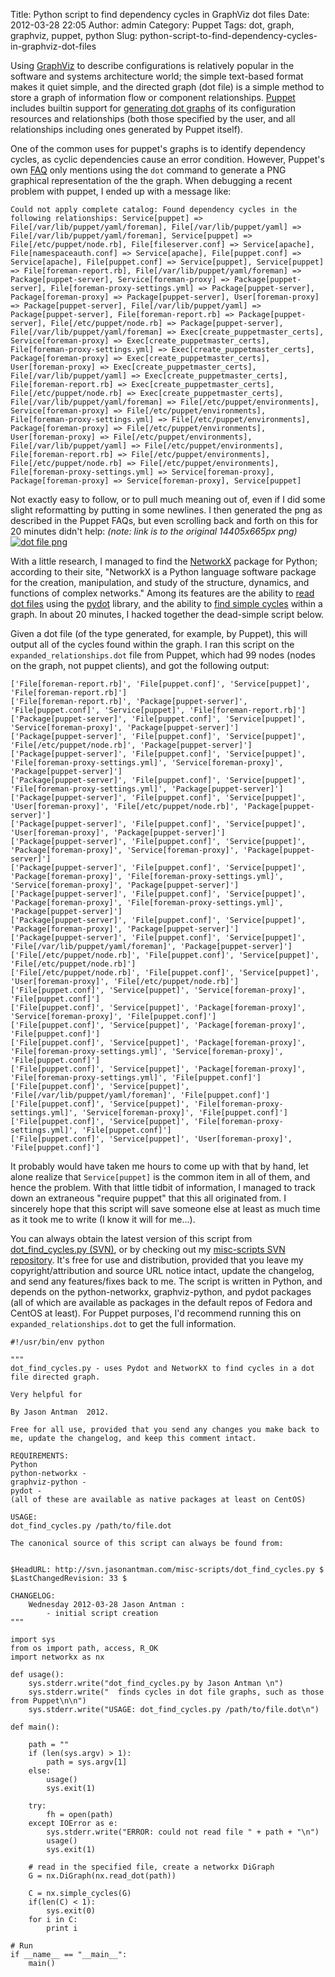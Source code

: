 Title: Python script to find dependency cycles in GraphViz dot files
Date: 2012-03-28 22:05
Author: admin
Category: Puppet
Tags: dot, graph, graphviz, puppet, python
Slug: python-script-to-find-dependency-cycles-in-graphviz-dot-files

Using [GraphViz](http://www.graphviz.org/) to describe configurations is
relatively popular in the software and systems architecture world; the
simple text-based format makes it quiet simple, and the directed graph
(dot file) is a simple method to store a graph of information flow or
component relationships. [Puppet](http://puppetlabs.com) includes
builtin support for [generating dot
graphs](http://docs.puppetlabs.com/guides/faq.html#how-do-i-use-puppets-graphing-support)
of its configuration resources and relationships (both those specified
by the user, and all relationships including ones generated by Puppet
itself).

One of the common uses for puppet's graphs is to identify dependency
cycles, as cyclic dependencies cause an error condition. However,
Puppet's own
[FAQ](http://docs.puppetlabs.com/guides/faq.html#how-do-i-use-puppets-graphing-support)
only mentions using the `dot` command to generate a PNG graphical
representation of the the graph. When debugging a recent problem with
puppet, I ended up with a message like:  

~~~~{.text}
Could not apply complete catalog: Found dependency cycles in the following relationships: Service[puppet] => File[/var/lib/puppet/yaml/foreman], File[/var/lib/puppet/yaml] => File[/var/lib/puppet/yaml/foreman], Service[puppet] => File[/etc/puppet/node.rb], File[fileserver.conf] => Service[apache], File[namespaceauth.conf] => Service[apache], File[puppet.conf] => Service[apache], File[puppet.conf] => Service[puppet], Service[puppet] => File[foreman-report.rb], File[/var/lib/puppet/yaml/foreman] => Package[puppet-server], Service[foreman-proxy] => Package[puppet-server], File[foreman-proxy-settings.yml] => Package[puppet-server], Package[foreman-proxy] => Package[puppet-server], User[foreman-proxy] => Package[puppet-server], File[/var/lib/puppet/yaml] => Package[puppet-server], File[foreman-report.rb] => Package[puppet-server], File[/etc/puppet/node.rb] => Package[puppet-server], File[/var/lib/puppet/yaml/foreman] => Exec[create_puppetmaster_certs], Service[foreman-proxy] => Exec[create_puppetmaster_certs], File[foreman-proxy-settings.yml] => Exec[create_puppetmaster_certs], Package[foreman-proxy] => Exec[create_puppetmaster_certs], User[foreman-proxy] => Exec[create_puppetmaster_certs], File[/var/lib/puppet/yaml] => Exec[create_puppetmaster_certs], File[foreman-report.rb] => Exec[create_puppetmaster_certs], File[/etc/puppet/node.rb] => Exec[create_puppetmaster_certs], File[/var/lib/puppet/yaml/foreman] => File[/etc/puppet/environments], Service[foreman-proxy] => File[/etc/puppet/environments], File[foreman-proxy-settings.yml] => File[/etc/puppet/environments], Package[foreman-proxy] => File[/etc/puppet/environments], User[foreman-proxy] => File[/etc/puppet/environments], File[/var/lib/puppet/yaml] => File[/etc/puppet/environments], File[foreman-report.rb] => File[/etc/puppet/environments], File[/etc/puppet/node.rb] => File[/etc/puppet/environments], File[foreman-proxy-settings.yml] => Service[foreman-proxy], Package[foreman-proxy] => Service[foreman-proxy], Service[puppet]
~~~~

Not exactly easy to follow, or to pull much meaning out of, even if I
did some slight reformatting by putting in some newlines. I then
generated the png as described in the Puppet FAQs, but even scrolling
back and forth on this for 20 minutes didn't help: *(note: link is to
the original 14405x665px png)*  
[![dot file
png](/GFX/relationships.dot.small.png)](/GFX/relationships.dot.png)

With a little research, I managed to find the
[NetworkX](http://networkx.lanl.gov) package for Python; according to
their site, "NetworkX is a Python language software package for the
creation, manipulation, and study of the structure, dynamics, and
functions of complex networks." Among its features are the ability to
[read dot
files](http://networkx.lanl.gov/reference/drawing.html#module-networkx.drawing.nx_pydot)
using the [pydot](http://code.google.com/p/pydot/) library, and the
ability to [find simple
cycles](http://networkx.lanl.gov/reference/generated/networkx.algorithms.cycles.simple_cycles.html#networkx.algorithms.cycles.simple_cycles)
within a graph. In about 20 minutes, I hacked together the dead-simple
script below.

Given a dot file (of the type generated, for example, by Puppet), this
will output all of the cycles found within the graph. I ran this script
on the `expanded_relationships.dot` file from Puppet, which had 99 nodes
(nodes on the graph, not puppet clients), and got the following output:

~~~~{.text}
['File[foreman-report.rb]', 'File[puppet.conf]', 'Service[puppet]', 'File[foreman-report.rb]']
['File[foreman-report.rb]', 'Package[puppet-server]', 'File[puppet.conf]', 'Service[puppet]', 'File[foreman-report.rb]']
['Package[puppet-server]', 'File[puppet.conf]', 'Service[puppet]', 'Service[foreman-proxy]', 'Package[puppet-server]']
['Package[puppet-server]', 'File[puppet.conf]', 'Service[puppet]', 'File[/etc/puppet/node.rb]', 'Package[puppet-server]']
['Package[puppet-server]', 'File[puppet.conf]', 'Service[puppet]', 'File[foreman-proxy-settings.yml]', 'Service[foreman-proxy]', 'Package[puppet-server]']
['Package[puppet-server]', 'File[puppet.conf]', 'Service[puppet]', 'File[foreman-proxy-settings.yml]', 'Package[puppet-server]']
['Package[puppet-server]', 'File[puppet.conf]', 'Service[puppet]', 'User[foreman-proxy]', 'File[/etc/puppet/node.rb]', 'Package[puppet-server]']
['Package[puppet-server]', 'File[puppet.conf]', 'Service[puppet]', 'User[foreman-proxy]', 'Package[puppet-server]']
['Package[puppet-server]', 'File[puppet.conf]', 'Service[puppet]', 'Package[foreman-proxy]', 'Service[foreman-proxy]', 'Package[puppet-server]']
['Package[puppet-server]', 'File[puppet.conf]', 'Service[puppet]', 'Package[foreman-proxy]', 'File[foreman-proxy-settings.yml]', 'Service[foreman-proxy]', 'Package[puppet-server]']
['Package[puppet-server]', 'File[puppet.conf]', 'Service[puppet]', 'Package[foreman-proxy]', 'File[foreman-proxy-settings.yml]', 'Package[puppet-server]']
['Package[puppet-server]', 'File[puppet.conf]', 'Service[puppet]', 'Package[foreman-proxy]', 'Package[puppet-server]']
['Package[puppet-server]', 'File[puppet.conf]', 'Service[puppet]', 'File[/var/lib/puppet/yaml/foreman]', 'Package[puppet-server]']
['File[/etc/puppet/node.rb]', 'File[puppet.conf]', 'Service[puppet]', 'File[/etc/puppet/node.rb]']
['File[/etc/puppet/node.rb]', 'File[puppet.conf]', 'Service[puppet]', 'User[foreman-proxy]', 'File[/etc/puppet/node.rb]']
['File[puppet.conf]', 'Service[puppet]', 'Service[foreman-proxy]', 'File[puppet.conf]']
['File[puppet.conf]', 'Service[puppet]', 'Package[foreman-proxy]', 'Service[foreman-proxy]', 'File[puppet.conf]']
['File[puppet.conf]', 'Service[puppet]', 'Package[foreman-proxy]', 'File[puppet.conf]']
['File[puppet.conf]', 'Service[puppet]', 'Package[foreman-proxy]', 'File[foreman-proxy-settings.yml]', 'Service[foreman-proxy]', 'File[puppet.conf]']
['File[puppet.conf]', 'Service[puppet]', 'Package[foreman-proxy]', 'File[foreman-proxy-settings.yml]', 'File[puppet.conf]']
['File[puppet.conf]', 'Service[puppet]', 'File[/var/lib/puppet/yaml/foreman]', 'File[puppet.conf]']
['File[puppet.conf]', 'Service[puppet]', 'File[foreman-proxy-settings.yml]', 'Service[foreman-proxy]', 'File[puppet.conf]']
['File[puppet.conf]', 'Service[puppet]', 'File[foreman-proxy-settings.yml]', 'File[puppet.conf]']
['File[puppet.conf]', 'Service[puppet]', 'User[foreman-proxy]', 'File[puppet.conf]']
~~~~

It probably would have taken me hours to come up with that by hand, let
alone realize that `Service[puppet]` is the common item in all of them,
and hence the problem. With that little tidbit of information, I managed
to track down an extraneous "require puppet" that this all originated
from. I sincerely hope that this script will save someone else at least
as much time as it took me to write (I know it will for me...).

You can always obtain the latest version of this script from
[dot\_find\_cycles.py
(SVN)](http://svn.jasonantman.com/misc-scripts/dot_find_cycles.py), or
by checking out my [misc-scripts SVN
repository](http://svn.jasonantman.com/misc-scripts/). It's free for use
and distribution, provided that you leave my copyright/attribution and
source URL notice intact, update the changelog, and send any
features/fixes back to me. The script is written in Python, and depends
on the python-networkx, graphviz-python, and pydot packages (all of
which are available as packages in the default repos of Fedora and
CentOS at least). For Puppet purposes, I'd recommend running this on
`expanded_relationships.dot` to get the full information.

~~~~{.python}
#!/usr/bin/env python

"""
dot_find_cycles.py - uses Pydot and NetworkX to find cycles in a dot file directed graph.

Very helpful for 

By Jason Antman  2012.

Free for all use, provided that you send any changes you make back to me, update the changelog, and keep this comment intact.

REQUIREMENTS:
Python
python-networkx - 
graphviz-python - 
pydot - 
(all of these are available as native packages at least on CentOS)

USAGE:
dot_find_cycles.py /path/to/file.dot

The canonical source of this script can always be found from:


$HeadURL: http://svn.jasonantman.com/misc-scripts/dot_find_cycles.py $
$LastChangedRevision: 33 $

CHANGELOG:
    Wednesday 2012-03-28 Jason Antman :
        - initial script creation
"""

import sys
from os import path, access, R_OK
import networkx as nx

def usage():
    sys.stderr.write("dot_find_cycles.py by Jason Antman \n")
    sys.stderr.write("  finds cycles in dot file graphs, such as those from Puppet\n\n")
    sys.stderr.write("USAGE: dot_find_cycles.py /path/to/file.dot\n")

def main():

    path = ""
    if (len(sys.argv) > 1):
        path = sys.argv[1]
    else:
        usage()
        sys.exit(1)

    try:
        fh = open(path)
    except IOError as e:
        sys.stderr.write("ERROR: could not read file " + path + "\n")
        usage()
        sys.exit(1)

    # read in the specified file, create a networkx DiGraph
    G = nx.DiGraph(nx.read_dot(path))

    C = nx.simple_cycles(G)
    if(len(C) < 1):
        sys.exit(0)
    for i in C:
        print i
    
# Run
if __name__ == "__main__":
    main()
~~~~
